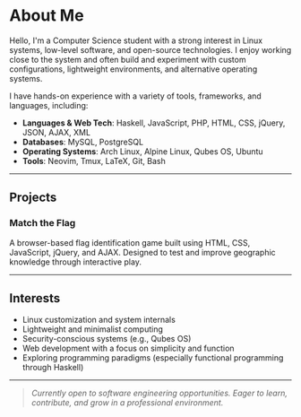 # About Me

Hello, I'm a Computer Science student with a strong interest in Linux systems, low-level software, and open-source technologies. I enjoy working close to the system and often build and experiment with custom configurations, lightweight environments, and alternative operating systems.

I have hands-on experience with a variety of tools, frameworks, and languages, including:

- **Languages & Web Tech**: Haskell, JavaScript, PHP, HTML, CSS, jQuery, JSON, AJAX, XML
- **Databases**: MySQL, PostgreSQL
- **Operating Systems**: Arch Linux, Alpine Linux, Qubes OS, Ubuntu
- **Tools**: Neovim, Tmux, LaTeX, Git, Bash

---

## Projects

### Match the Flag
A browser-based flag identification game built using HTML, CSS, JavaScript, jQuery, and AJAX. Designed to test and improve geographic knowledge through interactive play.

---

## Interests

- Linux customization and system internals
- Lightweight and minimalist computing
- Security-conscious systems (e.g., Qubes OS)
- Web development with a focus on simplicity and function
- Exploring programming paradigms (especially functional programming through Haskell)

---

> *Currently open to software engineering opportunities. Eager to learn, contribute, and grow in a professional environment.*
